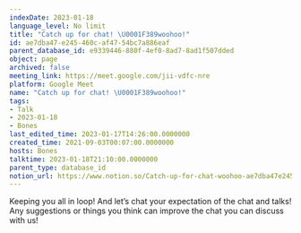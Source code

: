 ```yaml
---
indexDate: 2023-01-18
language_level: No limit
title: "Catch up for chat! \U0001F389woohoo!"
id: ae7dba47-e245-460c-af47-54bc7a886eaf
parent_database_id: e9339446-880f-4ef0-8ad7-8ad1f507dded
object: page
archived: false
meeting_link: https://meet.google.com/jii-vdfc-nre
platform: Google Meet
name: "Catch up for chat! \U0001F389woohoo!"
tags:
- Talk
- 2023-01-18
- Bones
last_edited_time: 2023-01-17T14:26:00.0000000
created_time: 2021-09-03T00:07:00.0000000
hosts: Bones
talktime: 2023-01-18T21:10:00.0000000
parent_type: database_id
notion_url: https://www.notion.so/Catch-up-for-chat-woohoo-ae7dba47e245460caf4754bc7a886eaf
---
```


Keeping you all in loop! And let’s chat your expectation of the chat and talks!
Any suggestions or things you think can improve the chat you can discuss with us!





